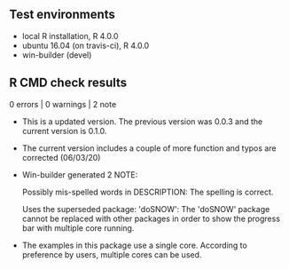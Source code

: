 ## Test environments
* local R installation, R 4.0.0
* ubuntu 16.04 (on travis-ci), R 4.0.0
* win-builder (devel)

## R CMD check results

0 errors | 0 warnings | 2 note

* This is a updated version. The previous version was 0.0.3 and the current version is 0.1.0.

* The current version includes a couple of more function and typos are corrected (06/03/20)  

* Win-builder generated 2 NOTE: 
  
  Possibly mis-spelled words in DESCRIPTION: The spelling is correct.

  Uses the superseded package: 'doSNOW': The 'doSNOW' package cannot be replaced with other packages in order to show the progress bar with multiple core running. 

* The examples in this package use a single core. According to preference by users, multiple cores can be used. 


